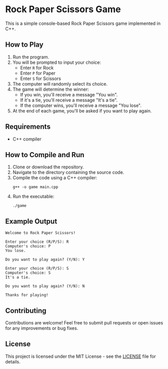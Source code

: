 # Rock Paper Scissors Game

This is a simple console-based Rock Paper Scissors game implemented in C++.

## How to Play

1. Run the program.
2. You will be prompted to input your choice:
   - Enter `R` for Rock
   - Enter `P` for Paper
   - Enter `S` for Scissors
3. The computer will randomly select its choice.
4. The game will determine the winner:
   - If you win, you'll receive a message "You win".
   - If it's a tie, you'll receive a message "It's a tie".
   - If the computer wins, you'll receive a message "You lose".
5. At the end of each game, you'll be asked if you want to play again.

## Requirements

- C++ compiler

## How to Compile and Run

1. Clone or download the repository.
2. Navigate to the directory containing the source code.
3. Compile the code using a C++ compiler:
   ```
   g++ -o game main.cpp
   ```
4. Run the executable:
   ```
   ./game
   ```

## Example Output

```
Welcome to Rock Paper Scissors!

Enter your choice (R/P/S): R
Computer's choice: P
You lose.

Do you want to play again? (Y/N): Y

Enter your choice (R/P/S): S
Computer's choice: S
It's a tie.

Do you want to play again? (Y/N): N

Thanks for playing!
```

## Contributing

Contributions are welcome! Feel free to submit pull requests or open issues for any improvements or bug fixes.

## License

This project is licensed under the MIT License - see the [LICENSE](LICENSE) file for details.